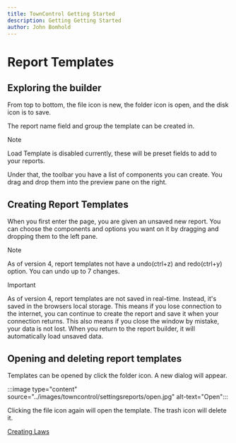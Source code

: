 ```yaml
---
title: TownControl Getting Started
description: Getting Getting Started
author: John Bomhold
---
```

# Report Templates

## Exploring the builder

From top to bottom, the file icon is new, the folder icon is open, and the disk icon is to save. 

The report name field and group the template can be created in. 

>[!NOTE]
>Load Template is disabled currently, these will be preset fields to add to your reports.

Under that, the toolbar you have a list of components you can create. You drag and drop them into the preview pane on the right. 

## Creating Report Templates
When you first enter the page, you are given an unsaved new report. You can choose the components and options you want on it by dragging and dropping them to the left pane. 
>[!NOTE]
>As of version 4, report templates not have a undo(ctrl+z) and redo(ctrl+y) option. You can undo up to 7 changes.

>[!IMPORTANT]
>As of version 4, report templates are not saved in real-time. Instead, it's saved in the browsers local storage. This means if you lose connection to the internet, you can continue to create the report and save it when your connection returns. This also means if you close the window by mistake, your data is not lost. When you return to the report builder, it will automatically load unsaved data. 

## Opening and deleting report templates
Templates can be opened by click the folder icon. A new dialog will appear.

:::image type="content" source="../images/towncontrol/settingsreports/open.jpg" alt-text="Open":::

Clicking the file icon again will open the template. The trash icon will delete it.

[Creating Laws](laws.md)